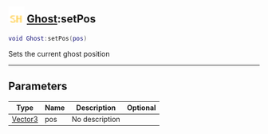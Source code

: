 ## <img src="../../.gitbook/assets/shared.png" width="32" height="32" /> [Ghost](../ghost/README.md):setPos

```lua
void Ghost:setPos(pos)
```

Sets the current ghost position<br>

-----------------
## Parameters

| Type   | Name | Description | Optional |
| ------ | ---- | ----------- | -------: |
| [Vector3](../vector3/README.md) | pos | No description |  |
